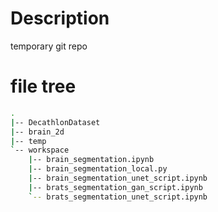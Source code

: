 # Description
temporary git repo

# file tree
```bash
.
|-- DecathlonDataset
|-- brain_2d
|-- temp
`-- workspace
    |-- brain_segmentation.ipynb
    |-- brain_segmentation_local.py
    |-- brain_segmentation_unet_script.ipynb
    |-- brats_segmentation_gan_script.ipynb
    `-- brats_segmentation_unet_script.ipynb
```
